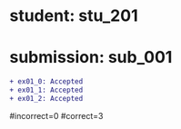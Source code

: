 # student: stu_201
# submission: sub_001

```diff
+ ex01_0: Accepted
+ ex01_1: Accepted
+ ex01_2: Accepted
```
#incorrect=0
#correct=3

